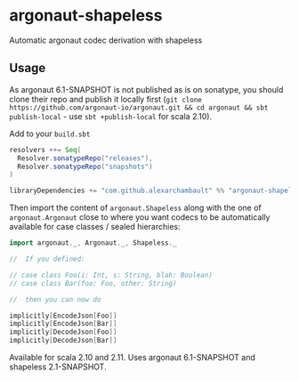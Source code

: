# argonaut-shapeless

Automatic argonaut codec derivation with shapeless

## Usage

As argonaut 6.1-SNAPSHOT is not published as is on sonatype, you should
clone their repo and publish it locally first (`git clone https://github.com/argonaut-io/argonaut.git && cd argonaut && sbt publish-local` - use `sbt +publish-local` for scala 2.10).

Add to your `build.sbt`
```scala
resolvers ++= Seq(
  Resolver.sonatypeRepo("releases"),
  Resolver.sonatypeRepo("snapshots")
)

libraryDependencies += "com.github.alexarchambault" %% "argonaut-shapeless" % "6.1-SNAPSHOT"
```

Then import the content of `argonaut.Shapeless` along with the one of `argonaut.Argonaut` close to where you want codecs to be automatically available for case classes / sealed hierarchies:
```scala
import argonaut._, Argonaut._, Shapeless._

//  If you defined:

// case class Foo(i: Int, s: String, blah: Boolean)
// case class Bar(foo: Foo, other: String)

//  then you can now do

implicitly[EncodeJson[Foo]]
implicitly[EncodeJson[Bar]]
implicitly[DecodeJson[Foo]]
implicitly[DecodeJson[Bar]]

```

Available for scala 2.10 and 2.11. Uses argonaut 6.1-SNAPSHOT and shapeless 2.1-SNAPSHOT.
